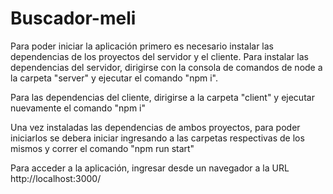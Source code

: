 # Buscador-meli

Para poder iniciar la aplicación primero es necesario instalar las dependencias de los proyectos del servidor y el cliente.
Para instalar las dependencias del servidor, dirigirse con la consola de comandos de node a la carpeta "server" y ejecutar el comando "npm i".

Para las dependencias del cliente, dirigirse a la carpeta "client" y ejecutar nuevamente el comando "npm i"

Una vez instaladas las dependencias de ambos proyectos, para poder iniciarlos se debera iniciar ingresando a las carpetas respectivas de los mismos y correr el comando "npm run start"

Para acceder a la aplicación, ingresar desde un navegador a la URL http://localhost:3000/
